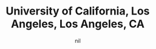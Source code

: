 ---
title: "University of California, Los Angeles, Los Angeles, CA"
project_id: 
date: nil
conference_id: ""
presenters:
   - peter_bandettini
summary: "University of California, Los Angeles, Los Angeles, CA"
file: /assets/presentations/
filename: 
layout: presentation
---